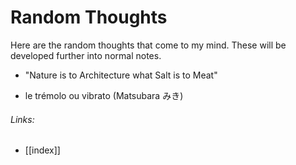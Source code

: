 # Random Thoughts

Here are the random thoughts that come to my mind. These will be developed further into normal notes.

- "Nature is to Architecture what Salt is to Meat"

- le trémolo ou vibrato (Matsubara みき)

###### Links:
- [[index]]